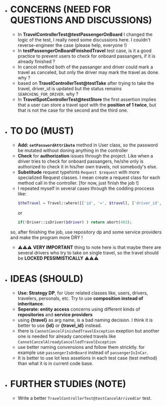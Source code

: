 - # CONCERNS (NEED FOR QUESTIONS AND DISCUSSIONS)
    - In **TravelControllerTest@testPassengerOnBoard** I changed the logic of the test, I really need some discussions here. I couldn't reverse-engineer the case (please help, everyone !)
    - In **testPassengerOnBoardFinishedTravel** test case, is it a good practice to prevent users to check for onboard passangers, if it is already finished ?
    - In cancel method both of the passanger and driver could mark a travel as canceled, but only the driver may mark the travel as done. why ?
    - based on **TravelControllerTest@testTake** after trying to take the travel, driver_id is updated but the status remains ```SEARCHING_FOR_DRIVER```. why ?
    - In **TravelSpotControllerTest@testStore** the first assertion implies that a user can store a travel spot with the **position of 1 twice**, but that is not the case for the second and the third one. 

- # TO DO (MUST)
    - **Add: ```setPasswordAttribute```** method in User class, so the password be mutated without doning anything in the controller
    - **Check** for **authorization** issues through the project. Like when a driver tries to check for onboard passangers, he/she only is authorized to check it in his/her own travels, not somebody's else. 
    - **Substitude** request typehints ```Request $request``` with more specialized Request classes. I mean create a request class for each method call in the controller. [for now, just finish the job !]
    - I repeated myself in several cases through the codding proccess like:
        ```php
        $theTravel = Travel::where([['id', '=', $travel], ['driver_id', '=', $driver->id]])->with(['events'])->firstOrFail();
        ```
        or
        ```php
        if(!Driver::isDriver($driver) ) return abort(403);
        ```
    so, after finishing the job, use repository dp and some service providers and make the program more DRY !
    
    - ⚠️⚠️⚠️ **VERY IMPORTANT** thing to note here is that maybe there are several drivers who try to take on single travel, so the travel should be **LOCKED PESSIMISTICALLY** ⚠️⚠️⚠️
- # IDEAS (SHOULD)
    - **Use: Strategy DP**, for User related classes like, users, drivers, travelers, personals, etc. Try to use **composition instead of inheritance**.
    - **Seperate: entity access** concerns using different kinds of **repositories** and **service providers**
    - using **{travel}** as arg name, is a bad naming decision. I think it is better to use **{id}** or **{travel_id}** instead. 
    - there is ```CannotCancelFinishedTravelException``` exeption but another one is needed for already canceled travels like ```CannotCancelAlreadyCancelledTravelException```
    - use better naming convensions and follow them stricktly. for example use ```passengerIsOnBoard``` instead of ```passengerIsInCar```.
    - It is better to use lot less assetions in each test case (test method) than what it is in current code base. 

- # FURTHER STUDIES (NOTE)
    - Write a better ```TravelControllerTest@testCancelArrivedCar``` test.

